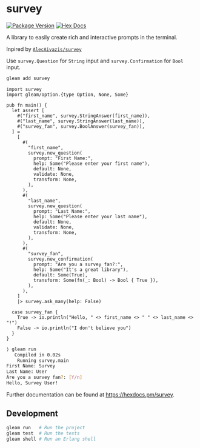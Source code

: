 # survey

[![Package Version](https://img.shields.io/hexpm/v/survey)](https://hex.pm/packages/survey)
[![Hex Docs](https://img.shields.io/badge/hex-docs-ffaff3)](https://hexdocs.pm/survey/)

A library to easily create rich and interactive prompts in the terminal.

Inpired by [`AlecAivazis/survey`](https://github.com/AlecAivazis/survey)

Use `survey.Question` for `String` input and `survey.Confirmation` for `Bool` input.

```sh
gleam add survey
```
```gleam
import survey
import gleam/option.{type Option, None, Some}

pub fn main() {
  let assert [
    #("first_name", survey.StringAnswer(first_name)),
    #("last_name", survey.StringAnswer(last_name)),
    #("survey_fan", survey.BoolAnswer(survey_fan)),
  ] =
    [
      #(
        "first_name",
        survey.new_question(
          prompt: "First Name:",
          help: Some("Please enter your first name"),
          default: None,
          validate: None,
          transform: None,
        ),
      ),
      #(
        "last_name",
        survey.new_question(
          prompt: "Last Name:",
          help: Some("Please enter your last name"),
          default: None,
          validate: None,
          transform: None,
        ),
      ),
      #(
        "survey_fan",
        survey.new_confirmation(
          prompt: "Are you a survey fan?:",
          help: Some("It's a great library"),
          default: Some(True),
          transform: Some(fn(_: Bool) -> Bool { True }),
        ),
      ),
    ]
    |> survey.ask_many(help: False)

  case survey_fan {
    True -> io.println("Hello, " <> first_name <> " " <> last_name <> "!")
    False -> io.println("I don't believe you")
  }
}
```

```sh
⟩ gleam run
   Compiled in 0.02s
    Running survey.main
First Name: Survey
Last Name: User
Are you a survey fan?: [Y/n] 
Hello, Survey User!
```

Further documentation can be found at <https://hexdocs.pm/survey>.

## Development

```sh
gleam run   # Run the project
gleam test  # Run the tests
gleam shell # Run an Erlang shell
```
